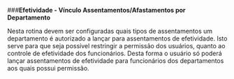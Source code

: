 ###**Efetividade - Vínculo Assentamentos/Afastamentos por Departamento**

Nesta rotina devem ser configuradas quais tipos de assentamentos um departamento é autorizado a lançar para assentamentos de efetividade. Isto serve para que seja possível restringir a permissão dos usuários, quanto ao controle de efetividade dos funcionários. Desta forma o usuário só poderá lançar assentamentos de efetividade para funcionários dos departamentos aos quais possui permissão.
